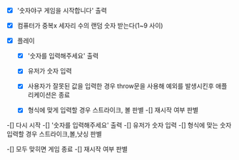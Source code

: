 - [x] '숫자야구 게임을 시작합니다' 출력

- [x] 컴퓨터가 중복x 세자리 수의 랜덤 숫자 받는다(1~9 사이)

- [x] 플레이
    -[x] '숫자를 입력해주세요' 출력
    -[x] 유저가 숫자 입력
    -[x] 사용자가 잘못된 값을 입력한 경우 throw문을 사용해 예외를 발생시킨후 애플리케이션은 종료
    -[x] 형식에 맞게 입력할 경우 스트라이크, 볼 판별 
    -[] 재시작 여부 판별 



-[] 다시 시작
    -[] '숫자를 입력해주세요' 출력
    -[] 유저가 숫자 입력
    -[] 형식에 맞는 숫자 입력할 경우 스트라이크,볼,낫싱 판별

-[] 모두 맞히면 게임 종료
    -[] 재시작 여부 판별
